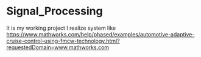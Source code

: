# Signal_Processing
It is my working project
I realize system like 
https://www.mathworks.com/help/phased/examples/automotive-adaptive-cruise-control-using-fmcw-technology.html?requestedDomain=www.mathworks.com
